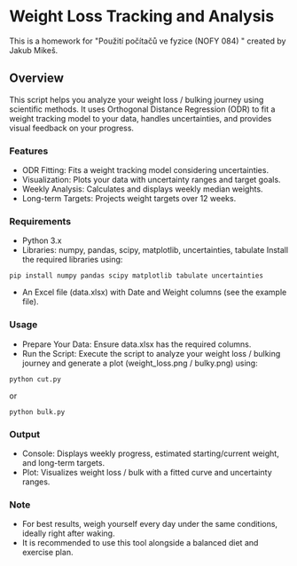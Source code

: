 # Weight Loss Tracking and Analysis
This is a homework for "Použití počítačů ve fyzice (NOFY 084) " created by Jakub Mikeš.
## Overview
This script helps you analyze your weight loss / bulking journey using scientific methods. It uses Orthogonal Distance Regression (ODR) to fit a weight tracking model to your data, handles uncertainties, and provides visual feedback on your progress.

### Features
- ODR Fitting: Fits a weight tracking model considering uncertainties.
- Visualization: Plots your data with uncertainty ranges and target goals.
- Weekly Analysis: Calculates and displays weekly median weights.
- Long-term Targets: Projects weight targets over 12 weeks.

### Requirements
- Python 3.x
- Libraries: numpy, pandas, scipy, matplotlib, uncertainties, tabulate
Install the required libraries using: 
```
pip install numpy pandas scipy matplotlib tabulate uncertainties
```
- An Excel file (data.xlsx) with Date and Weight columns (see the example file).

### Usage
- Prepare Your Data: Ensure data.xlsx has the required columns.
- Run the Script: Execute the script to analyze your weight loss / bulking journey and generate a plot (weight_loss.png / bulky.png) using:
```
python cut.py
```
or
```
python bulk.py
``` 

### Output
- Console: Displays weekly progress, estimated starting/current weight, and long-term targets.
- Plot: Visualizes weight loss / bulk with a fitted curve and uncertainty ranges.

### Note
- For best results, weigh yourself every day under the same conditions, ideally right after waking.
- It is recommended to use this tool alongside a balanced diet and exercise plan.
